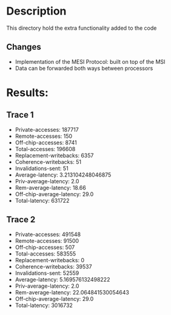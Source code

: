 # Description
This directory hold the extra functionality added to the code
## Changes
- Implementation of the MESI Protocol: built on top of the MSI
- Data can be forwarded both ways between processors

# Results:
## Trace 1
- Private-accesses:         187717
- Remote-accesses:          150
- Off-chip-accesses:        8741
- Total-accesses:           196608
- Replacement-writebacks:   6357
- Coherence-writebacks:     51
- Invalidations-sent:       51
- Average-latency:          3.213104248046875
- Priv-average-latency:     2.0
- Rem-average-latency:      18.66
- Off-chip-average-latency: 29.0
- Total-latency:            631722

## Trace 2
- Private-accesses:         491548
- Remote-accesses:          91500
- Off-chip-accesses:        507
- Total-accesses:           583555
- Replacement-writebacks:   0
- Coherence-writebacks:     39537
- Invalidations-sent:       52559
- Average-latency:          5.169576132498222
- Priv-average-latency:     2.0
- Rem-average-latency:      22.064841530054643
- Off-chip-average-latency: 29.0
- Total-latency:            3016732


